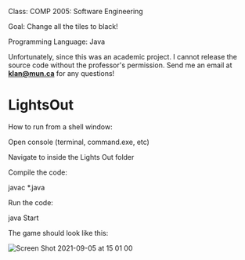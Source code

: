 Class: COMP 2005: Software Engineering

Goal: Change all the tiles to black!

Programming Language: Java



Unfortunately, since this was an academic project. I cannot release the source code without the professor's permission. Send me an email at **klan@mun.ca** for any questions! 


# LightsOut
How to run from a shell window:

Open console (terminal, command.exe, etc)

Navigate to inside the Lights Out folder

Compile the code:

javac *.java

Run the code:

java Start



The game should look like this: 

![Screen Shot 2021-09-05 at 15 01 00](https://user-images.githubusercontent.com/66441548/132136003-d5746405-8644-479a-8543-5eb32f0290c9.png)



